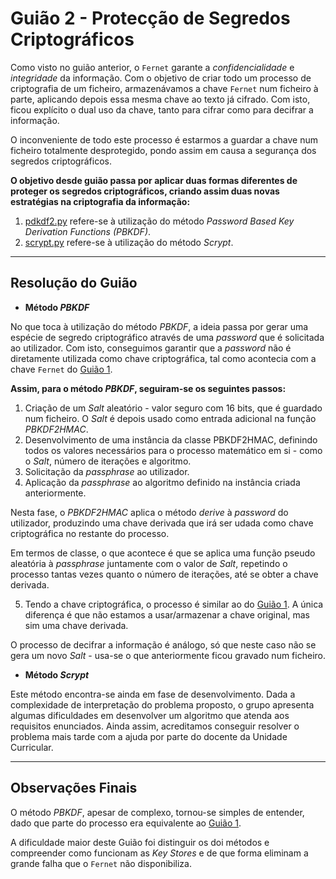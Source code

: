 # Guião 2 - Protecção de Segredos Criptográficos

Como visto no guião anterior, o ```Fernet``` garante a *confidencialidade* e *integridade* da informação. Com o objetivo de criar todo um processo de criptografia de um ficheiro, armazenávamos a chave ```Fernet``` num ficheiro à parte, aplicando depois essa mesma chave ao texto já cifrado.
Com isto, ficou explícito o dual uso da chave, tanto para cifrar como para decifrar a informação.

O inconveniente de todo este processo é estarmos a guardar a chave num ficheiro totalmente desprotegido, pondo assim em causa a segurança dos segredos criptográficos.

**O objetivo desde guião passa por aplicar duas formas diferentes de proteger os segredos criptográficos, criando assim duas novas estratégias na criptografia da informação:**

1. [pdkdf2.py](pdkdf2.py) refere-se à utilização do método *Password Based Key Derivation Functions (PBKDF)*.
2. [scrypt.py](scrypt.py) refere-se à utilização do método *Scrypt*.

--- 

## Resolução do Guião

-  **Método *PBKDF***

No que toca à utilização do método *PBKDF*, a ideia passa por gerar uma espécie de segredo criptográfico através de uma *password* que é solicitada ao utilizador. Com isto, conseguimos garantir que a *password* não é diretamente utilizada como chave criptográfica, tal como acontecia com a chave ```Fernet``` do [Guião 1](https://github.com/uminho-miei-crypto/1920-G9/tree/master/Gui%C3%B5es/G1).

**Assim, para o método *PBKDF*, seguiram-se os seguintes passos:**

1. Criação de um *Salt* aleatório - valor seguro com 16 bits, que é guardado num ficheiro. O *Salt* é depois usado como entrada adicional na função *PBKDF2HMAC*.
2. Desenvolvimento de uma instância da classe PBKDF2HMAC, definindo todos os valores necessários para o processo matemático em si - como o *Salt*, número de iterações e algoritmo.
3. Solicitação da *passphrase* ao utilizador.
4. Aplicação da *passphrase* ao algoritmo definido na instância criada anteriormente. 

Nesta fase, o *PBKDF2HMAC* aplica o método *derive* à *password* do utilizador, produzindo uma chave derivada que irá ser udada como chave criptográfica no restante do processo.

Em termos de classe, o que acontece é que se aplica uma função pseudo aleatória à *passphrase* juntamente com o valor de *Salt*, repetindo o processo tantas vezes quanto o número de iterações, até se obter a chave derivada.

5. Tendo a chave criptográfica, o processo é similar ao do [Guião 1](https://github.com/uminho-miei-crypto/1920-G9/tree/master/Gui%C3%B5es/G1). A única diferença é que não estamos a usar/armazenar a chave original, mas sim uma chave derivada.

O processo de decifrar a informação é análogo, só que neste caso não se gera um novo *Salt* - usa-se o que anteriormente ficou gravado num ficheiro.


- **Método *Scrypt***

Este método encontra-se ainda em fase de desenvolvimento. Dada a complexidade de interpretação do problema proposto, o grupo apresenta algumas dificuldades em desenvolver um algoritmo que atenda aos requisitos enunciados.
Ainda assim, acreditamos conseguir resolver o problema mais tarde com a ajuda por parte do docente da Unidade Curricular.

---

## Observações Finais

O método *PBKDF*, apesar de complexo, tornou-se simples de entender, dado que parte do processo era equivalente ao [Guião 1](https://github.com/uminho-miei-crypto/1920-G9/tree/master/Gui%C3%B5es/G1). 

A dificuldade maior deste Guião foi distinguir os doi métodos e compreender como funcionam as *Key Stores* e de que forma eliminam a grande falha que o ```Fernet``` não disponibiliza.
